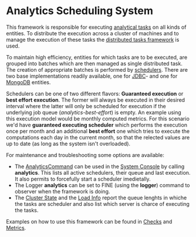 # Analytics Scheduling System

This framework is responsible for executing 
[analytical tasks](AnalyticalTask.java) on all kinds of entities. To 
distribute the execution across a cluster of machines and to manage the execution of
these tasks the [distributed tasks framework](../../cluster/work) is used.

To maintain high efficiency, entities for which tasks are to be executed, are grouped
into batches which are then managed as single distributed task. The creation of
appropriate batches is performed by [schedulers](AnalyticsScheduler.java). There
are two base implementations readily available, one for [JDBC](SQLAnalyticalTaskScheduler.java)-
and one for [MongoDB](MongoAnalyticalTaskScheduler.java) entities.

Schedulers can be one of two different flavors: **Guaranteed execution** or **best effort
execution**. The former will always be executed in their desired interval where the latter
will only be scheduled for execution if the underlying job queue (*analytics-best-effort*)
is empty. An example using this execution model would be monthly computed metrics. For this
scenario we'd have **guaranteed executing scheduler** which performs the execution once
per month and an additional **best effort** one which tries to execute the computations each
day in the current month, so that the relected values are up to date (as long as the system 
isn't overloaded).

For maintenance and troubleshooting some options are available:
* The [AnalyticsCommand](AnalyticsCommand.java) can be used in the [System Console](https://localhost:9000/system/console)
by calling **analytics**. This lists all active schedulers, their queue and last execution. It also permits
to forcefully start a scheduler imedietally.
* The Logger **analytics** can be set to FINE (using the **logger**) command to observer when the framework is
doing.
* The [Cluster State](https://localhost:9000/system/cluster) and the [Load Info](https://localhost:9000/system/load)
report the queue lenghts in whiche the tasks are scheduler and also list which server is charce of executing
the tasks.

Examples on how to use this framework can be found in [Checks](../checks) and [Metrics](../metrics).
